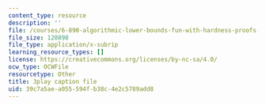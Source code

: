 ```yaml
---
content_type: resource
description: ''
file: /courses/6-890-algorithmic-lower-bounds-fun-with-hardness-proofs-fall-2014/39c7a5aea055594fb38c4e2c5789add8_42TnAE67iaE.vtt
file_size: 120898
file_type: application/x-subrip
learning_resource_types: []
license: https://creativecommons.org/licenses/by-nc-sa/4.0/
ocw_type: OCWFile
resourcetype: Other
title: 3play caption file
uid: 39c7a5ae-a055-594f-b38c-4e2c5789add8
---
```

